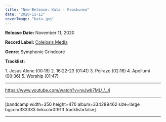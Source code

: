 ```yaml
---
title: "New Release: Kata - Proskuneo"
date: "2020-11-12"
coverImage: "kata.jpg"
---
```


**Release Date:** November 11, 2020

**Record Label:** [Coleiosis Media](https://coleiosis.bandcamp.com)

**Genre:** Symphonic Grindcore

**Tracklist:**

1\. Jesus Alone (00:19) 2. 16:22-23 (01:41) 3. Peirazo (02:16) 4. Apollumi (00:36) 5. Worship (01:47)

* * *

https://www.youtube.com/watch?v=nvJwk7ML\_\_4

* * *

\[bandcamp width=350 height=470 album=334289462 size=large bgcol=333333 linkcol=0f91ff tracklist=false\]

* * *
